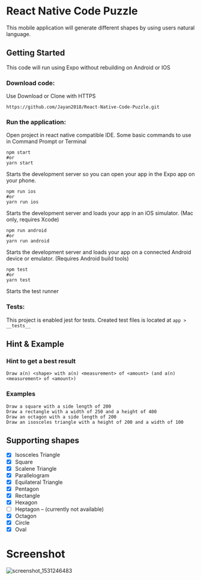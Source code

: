 # React Native Code Puzzle
This mobile application will generate different shapes by using users natural language.

## Getting Started
This code will run using Expo without rebuilding on  Android or IOS

### Download code:
Use Download or Clone with HTTPS
```
https://github.com/Jayan2018/React-Native-Code-Puzzle.git
```

### Run the application:
Open project in react native compatible IDE.
Some basic commands to use in Command Prompt or Terminal
```
npm start
#or
yarn start
```    
Starts the development server so you can open your app in the Expo app on your phone.

```
npm run ios
#or
yarn run ios
```
Starts the development server and loads your app in an iOS simulator. (Mac only, requires Xcode)

```
npm run android
#or
yarn run android
```    
Starts the development server and loads your app on a connected Android device or emulator. (Requires Android build tools)

```
npm test
#or
yarn test
```
Starts the test runner

### Tests:
This project is enabled jest for tests.
Created test files is located at ```app > __tests__```

## Hint & Example
### Hint to get a best result
```
Draw a(n) <shape> with a(n) <measurement> of <amount> (and a(n) <measurement> of <amount>)
```

### Examples
```
Draw a square with a side length of 200 
Draw a rectangle with a width of 250 and a height of 400 
Draw an octagon with a side length of 200 
Draw an isosceles triangle with a height of 200 and a width of 100
```

## Supporting shapes
-	[x] Isosceles Triangle
-	[x]	Square 
-	[x]	Scalene Triangle 	
-	[x]	Parallelogram 
-	[x]	Equilateral Triangle 	
-	[x]	Pentagon 
-	[x]	Rectangle
-	[x]	Hexagon 
-	[ ]	Heptagon – (currently not available)
-	[x]	Octagon 
-	[x]	Circle 
-	[x]	Oval

# Screenshot
![screenshot_1531246483](https://user-images.githubusercontent.com/37333516/42529409-06365ac2-849c-11e8-8c9c-9bdd341e49f8.png)
